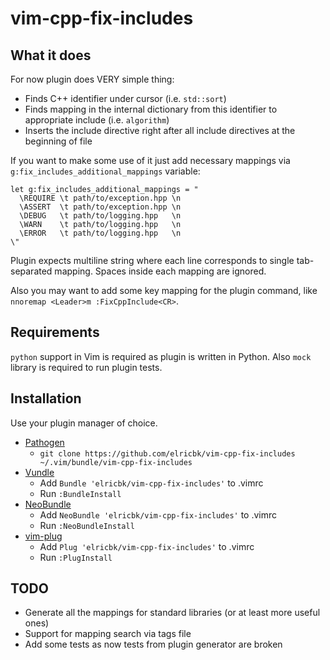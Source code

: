 # vim-cpp-fix-includes

## What it does

For now plugin does VERY simple thing:

* Finds C++ identifier under cursor (i.e. `std::sort`)
* Finds mapping in the internal dictionary from this identifier to appropriate include (i.e. `algorithm`)
* Inserts the include directive right after all include directives at the beginning of file

If you want to make some use of it just add necessary mappings via `g:fix_includes_additional_mappings` variable:

    let g:fix_includes_additional_mappings = "
      \REQUIRE \t path/to/exception.hpp \n
      \ASSERT  \t path/to/exception.hpp \n
      \DEBUG   \t path/to/logging.hpp   \n
      \WARN    \t path/to/logging.hpp   \n
      \ERROR   \t path/to/logging.hpp   \n
    \"

Plugin expects multiline string where each line corresponds to single tab-separated mapping. Spaces inside each mapping are ignored.

Also you may want to add some key mapping for the plugin command, like `nnoremap <Leader>m :FixCppInclude<CR>`.

## Requirements

`python` support in Vim is required as plugin is written in Python. Also `mock`
library is required to run plugin tests.

## Installation

Use your plugin manager of choice.

- [Pathogen](https://github.com/tpope/vim-pathogen)
  - `git clone https://github.com/elricbk/vim-cpp-fix-includes ~/.vim/bundle/vim-cpp-fix-includes`
- [Vundle](https://github.com/gmarik/vundle)
  - Add `Bundle 'elricbk/vim-cpp-fix-includes'` to .vimrc
  - Run `:BundleInstall`
- [NeoBundle](https://github.com/Shougo/neobundle.vim)
  - Add `NeoBundle 'elricbk/vim-cpp-fix-includes'` to .vimrc
  - Run `:NeoBundleInstall`
- [vim-plug](https://github.com/junegunn/vim-plug)
  - Add `Plug 'elricbk/vim-cpp-fix-includes'` to .vimrc
  - Run `:PlugInstall`

## TODO

* Generate all the mappings for standard libraries (or at least more useful ones)
* Support for mapping search via tags file
* Add some tests as now tests from plugin generator are broken
